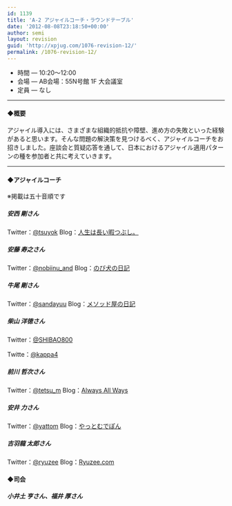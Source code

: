 ```yaml
---
id: 1139
title: 'A-2 アジャイルコーチ・ラウンドテーブル'
date: '2012-08-08T23:18:50+00:00'
author: semi
layout: revision
guid: 'http://xpjug.com/1076-revision-12/'
permalink: /1076-revision-12/
---
```


- 時間 — 10:20〜12:00
- 会場 — AB会場：55N号館 1F 大会議室
- 定員 — なし

---

#### ◆概要

アジャイル導入には、さまざまな組織的抵抗や障壁、進め方の失敗といった経験があると思います。そんな問題の解決策を見つけるべく、アジャイルコーチをお招きしました。座談会と質疑応答を通して、日本におけるアジャイル適用パターンの種を参加者と共に考えていきます。

---

#### ◆アジャイルコーチ

※掲載は五十音順です

##### 安西 剛さん

Twitter：[@tsuyok](https://twitter.com/tsuyok) Blog：[人生は長い暇つぶし。](http://d.hatena.ne.jp/tsuyok/)

##### 安藤 寿之さん

Twitter：[@nobiinu\_and](https://twitter.com/nobiinu_and) Blog：[のび犬の日記](http://d.hatena.ne.jp/couger/)

##### 牛尾 剛さん

Twitter：[@sandayuu](https://twitter.com/sandayuu) Blog：[メソッド屋の日記](http://d.hatena.ne.jp/simplearchitect/)

##### 柴山 洋徳さん

Twitter：[@SHIBAO800](https://twitter.com/SHIBAO800)


Twitte：[@kappa4](https://twitter.com/kappa4)

##### 前川 哲次さん

Twitter：[@tetsu\_m](https://twitter.com/tetsu_m) Blog：[Always All Ways](http://tmaegawa.hatenablog.com/)

##### 安井 力さん

Twitter：[@yattom](https://twitter.com/yattom/) Blog：[やっとむでぽん](http://d.hatena.ne.jp/yach/)

##### 吉羽龍 太郎さん

Twitter：[@ryuzee](https://twitter.com/ryuzee) Blog：[Ryuzee.com](http://www.ryuzee.com/)

#### ◆司会

##### 小井土 亨さん、福井 厚さん